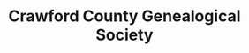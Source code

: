 ---
layout: repo
title: "Crawford County Genealogical Society"
id: 26212
permalink: repos/26212/
---